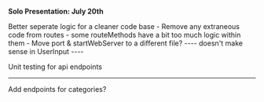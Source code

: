 **Solo Presentation: July 20th**

Better seperate logic for a cleaner code base
    - Remove any extraneous code from routes
    - some routeMethods have a bit too much logic within them
    - Move port & startWebServer to a different file?
        ---- doesn't make sense in UserInput ----


Unit testing for api endpoints


-------------------------------------------------------------------
Add endpoints for categories?




